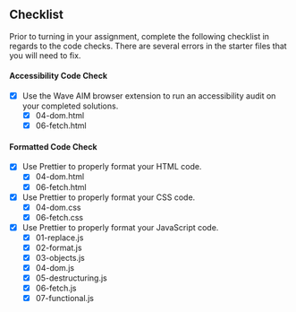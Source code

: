 ## Checklist

Prior to turning in your assignment, complete the following checklist in regards to the code checks. There are several errors in the starter files that you will need to fix.

#### Accessibility Code Check

- [x] Use the Wave AIM browser extension to run an accessibility audit on your completed solutions.
    - [x] 04-dom.html
    - [x] 06-fetch.html

#### Formatted Code Check

- [x] Use Prettier to properly format your HTML code.
    - [x] 04-dom.html
    - [x] 06-fetch.html
- [x] Use Prettier to properly format your CSS code.
    - [x] 04-dom.css
    - [x] 06-fetch.css
- [x] Use Prettier to properly format your JavaScript code.
    - [x] 01-replace.js
    - [x] 02-format.js
    - [x] 03-objects.js
    - [x] 04-dom.js
    - [x] 05-destructuring.js
    - [x] 06-fetch.js
    - [x] 07-functional.js
